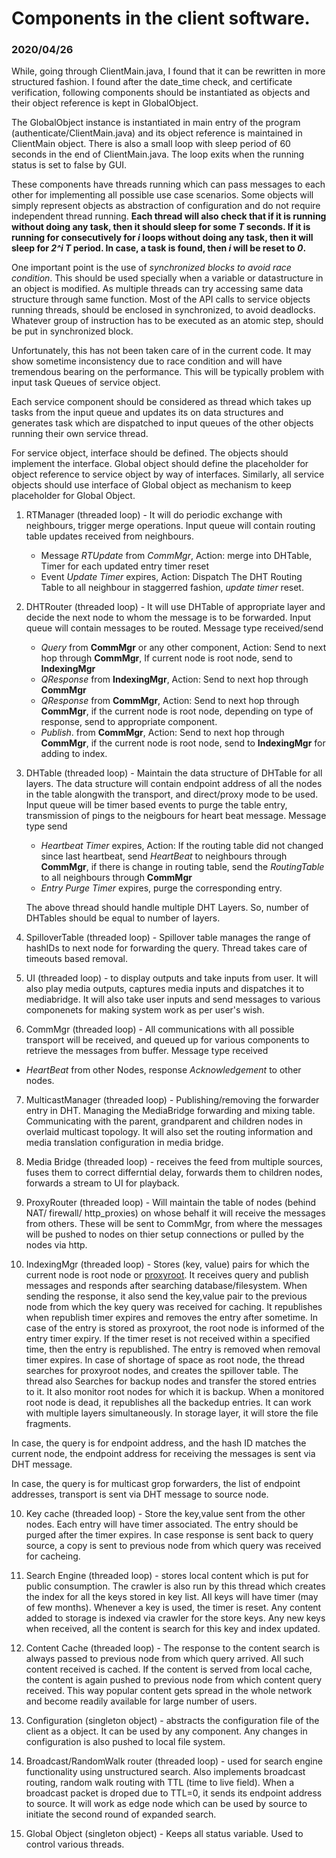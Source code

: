 # Components in the client software.

### 2020/04/26

While, going through ClientMain.java, I found that it can be rewritten in more
structured fashion. I found after the date\_time check, and certificate
verification, following components should be instantiated as objects and their
object reference is kept in GlobalObject.

The GlobalObject instance is
instantiated in main entry of the program (authenticate/ClientMain.java) and its
object reference is maintained in ClientMain object. There is also a small loop
with sleep period of 60 seconds in the end of ClientMain.java. The loop exits
when the running status is set
to false by GUI.

These components have threads running which can pass messages to each other for
implementing all possible use case scenarios. Some objects will simply
represent objects as abstraction of configuration and do not require independent
thread running. **Each thread will also check that if it is running without doing
any task, then it should sleep for some *T* seconds. If it is running for
consecutively for *i* loops without doing any task, then it will sleep for *2^i
T* period. In case, a task is found, then *i* will be reset to *0*.**

One important point is the use of *synchronized blocks to avoid race condition*.
This should be used specially when a variable or datastructure in an object is
modified.
As multiple threads can try accessing same data structure through same function.
Most of the API calls to service objects running threads, should be enclosed in
synchronized, to avoid deadlocks. Whatever group of instruction has to be
executed as an atomic step, should be put in synchronized block.

Unfortunately, this has not been taken care of in the current code. It may show
sometime inconsistency due to race condition and will have tremendous bearing on
the performance. This will be typically problem with input task Queues of
service object.

Each service component should be considered as thread which takes up tasks from
the input queue and updates its on data structures and generates task which are
dispatched to input queues of the other objects running their own
service thread.

For service object, interface should be defined. The objects should implement
the interface. Global object should define the placeholder for object reference
to service object by way of interfaces. Similarly, all service objects should
use interface of Global object as mechanism to keep placeholder for Global
Object.

1. RTManager (threaded loop) - It will do periodic exchange with neighbours,
trigger merge operations. Input queue will contain routing table updates
received from neighbours.

   - Message _RTUpdate_ from _CommMgr_,  Action: merge into DHTable, Timer for
each updated entry timer reset
   - Event _Update Timer_ expires, Action: Dispatch The DHT Routing Table to all
neighbour in staggerred fashion, _update timer_ reset. 


2. DHTRouter (threaded loop) - It will use DHTable of appropriate layer and
decide the next node to whom the message is to be forwarded. Input queue will
contain messages to be routed. Message type received/send

   - _Query_ from **CommMgr** or any other component, Action: Send to next hop
     through **CommMgr**, If current node is root node, send to **IndexingMgr** 
   - _QResponse_ from **IndexingMgr**, Action: Send to next hop through
     **CommMgr**
   - _QResponse_ from **CommMgr**, Action: Send to next hop through **CommMgr**,
if the current node is root node, depending on type of response, send to
appropriate component.
   - _Publish_. from **CommMgr**, Action: Send to next hop through **CommMgr**,
     if the current node is root node, send to **IndexingMgr** for adding to
index.

3. DHTable (threaded loop) - Maintain the data structure of DHTable for all
layers. The data structure will contain endpoint address of all the nodes in the
table alongwith the transport, and direct/proxy mode to be used. Input queue
will be timer based events to purge the table entry, transmission of pings to
the neigbours for heart beat message. Message type send
   - _Heartbeat Timer_ expires, Action: If the routing table did not changed since last
     heartbeat,  send _HeartBeat_ to neighbours through **CommMgr**, if there is
change in routing table, send the _RoutingTable_ to all neighbours through
**CommMgr**
   - _Entry Purge Timer_ expires, purge the corresponding entry.

   The above thread should handle multiple DHT Layers. So, number of DHTables should
be equal to number of layers.

4. SpilloverTable (threaded loop) - Spillover table manages the range of
hashIDs to next node for forwarding the query. Thread takes care of timeouts
based removal. 

5. UI (threaded loop) - to display outputs and take inputs from user. It will
also play media outputs, captures media inputs and dispatches it to mediabridge.
It will also take user inputs and send messages to various componenets for
making system work as per user's wish.

6. CommMgr (threaded loop) - All communications with all possible transport will
be received, and queued up for various components to retrieve the messages from
buffer. Message type received
- _HeartBeat_ from other Nodes, response _Acknowledgement_ to other nodes.

7. MulticastManager (threaded loop) - Publishing/removing the forwarder entry in
DHT. Managing the MediaBridge forwarding and mixing table. Communicating with
the parent, grandparent and children nodes in overlaid multicast topology. It
will also set the routing information and media translation configuration in
media bridge.

7. Media Bridge (threaded loop) - receives the feed from multiple sources, fuses
them to correct differntial delay, forwards them to children nodes, forwards a
stream to UI for playback.

8.  ProxyRouter (threaded loop) - Will maintain the table of nodes (behind NAT/
firewall/ http\_proxies) on whose behalf it will receive the messages from
others. These will be sent to CommMgr, from where the messages will be pushed to
nodes on thier setup connections or pulled by the nodes via http.

9. IndexingMgr (threaded loop) - Stores (key, value) pairs for which the current
node is root node or [proxyroot][EE698C Lecture-2]. It receives query and publish
messages and responds after searching database/filesystem. When sending the
response, it also send the key,value pair to the previous node from which the
key query was received for caching. It republishes when republish timer expires
and removes the entry after sometime. In case of the entry is stored as
proxyroot, the root node is informed of the entry timer expiry. If the timer
reset is not received within a specified time, then the entry is republished.
The entry is removed when removal timer expires. In case of shortage of space as
root node, the thread searches for proxyroot nodes, and creates the spillover
table. The thread also Searches for backup nodes and transfer the stored entries
to it. It also monitor root nodes for which it is backup. When a monitored root
node is dead, it republishes all the backedup entries. It can work with multiple
layers simultaneously. In storage layer, it will store the file fragments.

In case, the query is for endpoint address, and the hash ID matches the current
node, the endpoint address for receiving the messages is sent via DHT message.

In case, the query is for multicast grop forwarders, the list of endpoint
addresses, transport is sent via DHT message to source node.

10. Key cache \(threaded loop\) - Store the key,value sent from the other nodes.
Each entry will have timer associated. The entry should be purged after the
timer expires. In case response is sent back to query source, a copy is sent to
previous node from which query was received for cacheing.

11. Search Engine (threaded loop) - stores local content which is put for public
consumption. The crawler is also run by this thread which creates the index for
all the keys stored in key list. All keys will have timer (may of few months).
Whenever a key is used, the timer is reset. Any content added to storage is
indexed via crawler for the store keys. Any new keys when received, all the
content is search for this key and index updated.

12. Content Cache (threaded loop) - The response to the content search is always
passed to previous node from which query arrived. All such content received is
cached. If the content is served from local cache, the content is again pushed
to previous node from which content query received. This way popular content
gets spread in the whole network and become readily available for large number
of users.

13. Configuration (singleton object) - abstracts the configuration file of the
client as a object. It can be used by any component. Any changes in
configuration is also pushed to local file system.

14. Broadcast/RandomWalk router (threaded loop) - used for search engine
functionality using unstructured search. Also implements broadcast routing,
random walk routing with TTL (time to live field). When a broadcast packet is
droped due to TTL=0, it sends its endpoint address to source. It will work as
edge node which can be used by source to initiate the second round of expanded
search.

15. Global Object (singleton object) - Keeps all status variable. Used to
control various threads. 

[EE698C Lecture-2]: https://youtu.be/Pf_1JFmKOCg
